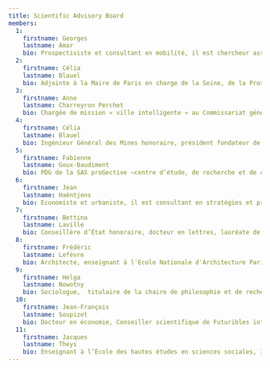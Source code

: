 ```yaml
---
title: Scientific Advisory Board
members:
  1:
    firstname: Georges
    lastname: Amar
    bio: Prospectiviste et consultant en mobilité, il est chercheur associé de la chaire Théorie et Méthodes de la Conception innovante de l'Ecole des Mines ParisTech. Il fut directeur de l’unité « prospective et conception innovante » de la RATP. Il a notamment publié Aimer le futur (2013) et Homo Mobilis (2016).  
  2:
    firstname: Célia
    lastname: Blauel
    bio: Adjointe à la Maire de Paris en charge de la Seine, de la Prospective Paris 2030 et de la Résilience.
  3: 
    firstname: Anne
    lastname: Charreyron Perchet
    bio: Chargée de mission « ville intelligente » au Commissariat général au développement durable
  4: 
    firstname: Célia
    lastname: Blauel
    bio: Ingénieur Général des Mines honoraire, président fondateur de Prospective 2100, association internationale ayant pour objectif de préparer des programmes planétaires pour le 21e siècle, il a fondé et dirigé le Centre de prospective et d’évaluation (CPE) du ministère de la Recherche et de la technologie. Il a réalisé des dossiers de prospective pour la Commission européenne, la Banque mondiale, l’OCDE, etc. Il a notamment publié en 1993  2100, récit du prochain siècle.
  5: 
    firstname: Fabienne
    lastname: Goux-Baudiment
    bio: PDG de la SAS proGective —centre d’étude, de recherche et de conseil en prospective. Prospectiviste de formation (sociologue) et de métier, elle a présidé la World Futures Studies Federation et la Société Française de Prospective. Elle s’intéresse en particulier à l’anticipation (deep thinking), l’innovation de rupture, la ‘Grande Transition’ et le désilotage décisionnel. Elle est professeure associée en prospective à l'Institut des Sciences et des Techniques de l'Ingénieur d'Angers et chercheuse.  
  6: 
    firstname: Jean
    lastname: Haëntjens
    bio: Economiste et urbaniste, il est consultant en stratégies et prospective urbaines (Urbatopie). Il intervient auprès de collectivités locales, d'institutions publiques et d'entreprises. Il exerçait auparavant des responsabilités opérationnelles dans les domaines de l'urbanisme, de l'aménagement et du développement territorial. Depuis Le pouvoir des villes (2008), j'ai publié de nombreux livres et articles sur les thèmes des stratégies urbaines, de l'éco-urbanisme et de la smart city. 
  7: 
    firstname: Bettina
    lastname: Laville
    bio: Conseillère d’État honoraire, docteur en lettres, lauréate de Sciences Po et ancienne élève de l’ENA, Bettina Laville est présidente et fondatrice du Comité 21, directrice de rédaction de la Revue transdisciplinaire Vraiment Durable et membre du comité scientifique de l’IMT. Elle fut responsable de la préparation des conférences de Rio, Kyoto et Johannesburg. Elle a créé le Festival du film de l’environnement en 1982 et est cofondatrice du Festival des Nouvelles Explorations depuis 2016. Enseignante à Science Po pendant 10 ans, elle est notamment l’auteur de L’adaptation au changement climatique, une question de sociétés publié en 2017 avec le CNRS.
  8:
    firstname: Frédéric
    lastname: Lefèvre
    bio: Architecte, enseignant à l'Ecole Nationale d'Architecture Paris Val-de-Seine, il a mené des études au sein du groupe « Société, prospective et architecture ».
  9:
    firstname: Helga
    lastname: Nowotny
    bio: Sociologue,  titulaire de la chaire de philosophie et de recherche scientifique de l’École polytechnique fédérale de Zurich de 1998 à 2002. Elle a notamment présidé le comité des sciences sociales de la Fondation européenne de la science, ainsi que le Conseil européen de la recherche (ERC).
  10:
    firstname: Jean-François
    lastname: Soupizet
    bio: Docteur en économie, Conseiller scientifique de Futuribles international, Jean-François Soupizet est consultant en développement international et stratégies numériques. Il a consacré sa carrière aux technologies de l’information et de la communication (TIC) dans le contexte du développement.
  11:
    firstname: Jacques
    lastname: Theys 
    bio: Enseignant à l’École des hautes études en sciences sociales, Il est vice-président de la Société Française de Prospective et du Plan Bleu Méditerranéen. Jacques Theys a notamment été responsable de la prospective au ministère du Développement durable et directeur scientifique de l’Institut français de l’environnement (IFEN). Il s'intéresse aux thématiques de l'environnement et du développement durable - dans leur relation avec la société et la démocratie - du local au global , du passé le plus lointain au futur le plus éloigné. Il a notamment publié Repenser les villes dans la société post carbone.
---
```

